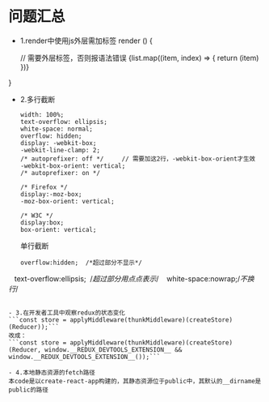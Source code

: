 # 问题汇总
- 1.render中使用js外层需加标签
render () {
    <p>      // 需要外层标签，否则报语法错误
        {list.map((item, index) => {
            return (<span key={index}>item</span>)
        })}
    </p>
}

- 2.多行截断
    ```
    width: 100%;
    text-overflow: ellipsis;
    white-space: normal;
    overflow: hidden;
    display: -webkit-box;
    -webkit-line-clamp: 2;
    /* autoprefixer: off */     // 需要加这2行，-webkit-box-orient才生效
    -webkit-box-orient: vertical;
    /* autoprefixer: on */

    /* Firefox */
    display:-moz-box;
    -moz-box-orient: vertical;

    /* W3C */
    display:box;
    box-orient: vertical;
    ```

   单行截断
   ```
   overflow:hidden;  /*超过部分不显示*/
   text-overflow:ellipsis;  /*超过部分用点点表示*/
   white-space:nowrap;/*不换行*/
   ```

- 3.在开发者工具中观察redux的状态变化
```const store = applyMiddleware(thunkMiddleware)(createStore)(Reducer));```
改成：
```const store = applyMiddleware(thunkMiddleware)(createStore)(Reducer, window.__REDUX_DEVTOOLS_EXTENSION__ && window.__REDUX_DEVTOOLS_EXTENSION__());```

- 4.本地静态资源的fetch路径
本code是以create-react-app构建的，其静态资源位于public中，其默认的__dirname是public的路径


